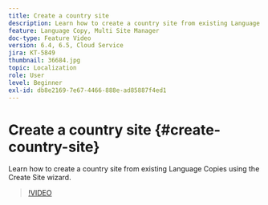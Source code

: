 ```yaml
---
title: Create a country site
description: Learn how to create a country site from existing Language Copies using the Create Site wizard.
feature: Language Copy, Multi Site Manager
doc-type: Feature Video
version: 6.4, 6.5, Cloud Service
jira: KT-5849
thumbnail: 36684.jpg
topic: Localization
role: User
level: Beginner
exl-id: db8e2169-7e67-4466-888e-ad85887f4ed1
---
```

# Create a country site {#create-country-site}

Learn how to create a country site from existing Language Copies using the Create Site wizard.

>[!VIDEO](https://video.tv.adobe.com/v/36684?quality=12&learn=on)
